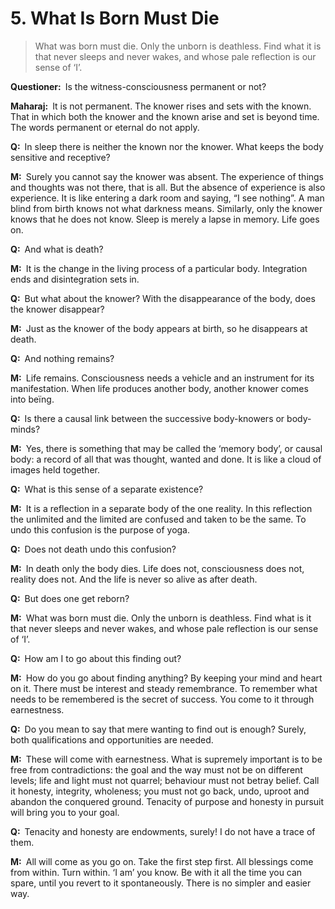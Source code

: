 # 5. What Is Born Must Die

>What was born must die. 
Only the unborn is deathless. 
Find what it is that never sleeps and never wakes, and whose pale reflection is our sense of ‘I’.

**Questioner:**&ensp;Is the witness-consciousness permanent or not?

**Maharaj:**&ensp;It is not permanent. 
The knower rises and sets with the known. 
That in which both the knower and the known arise and set is beyond time. 
The words permanent or eternal do not apply.

**Q:**&ensp;In sleep there is neither the known nor the knower. 
What keeps the body sensitive and receptive?

**M:**&ensp;Surely you cannot say the knower was absent. 
The experience of things and thoughts was not there, that is all. 
But the absence of experience is also experience. 
It is like entering a dark room and saying, “I see nothing”. 
A man blind from birth knows not what darkness means. 
Similarly, only the knower knows that he does not know. 
Sleep is merely a lapse in memory. 
Life goes on.

**Q:**&ensp;And what is death?

**M:**&ensp;It is the change in the living process of a particular body. 
Integration ends and disintegration sets in.

**Q:**&ensp;But what about the knower? With the disappearance of the body, does the knower disappear?

**M:**&ensp;Just as the knower of the body appears at birth, so he disappears at death.

**Q:**&ensp;And nothing remains?

**M:**&ensp;Life remains. 
Consciousness needs a vehicle and an instrument for its manifestation. 
When life produces another body, another knower comes into beïng.

**Q:**&ensp;Is there a causal link between the successive body-knowers or body-minds?

**M:**&ensp;Yes, there is something that may be called the ‘memory body’, or causal body: a record of all that was thought, wanted and done. 
It is like a cloud of images held together.

**Q:**&ensp;What is this sense of a separate existence?

**M:**&ensp;It is a reflection in a separate body of the one reality. 
In this reflection the unlimited and the limited are confused and taken to be the same. 
To undo this confusion is the purpose of <span data-tippy-content="One of the six systems of the Hindu philosophy (from <em>yoj</em>, to yoke or join). <em>Yoga</em> teaches the means by which the individual spirit (<em>jivatma</em>) can be joined or united with the universal spirit (<em>Paramatma</em>).">yoga</span>.

**Q:**&ensp;Does not death undo this confusion?

**M:**&ensp;In death only the body dies. 
Life does not, consciousness does not, reality does not. 
And the life is never so alive as after death.

**Q:**&ensp;But does one get reborn?

**M:**&ensp;What was born must die. 
Only the unborn is deathless. 
Find what is it that never sleeps and never wakes, and whose pale reflection is our sense of ‘I’.

**Q:**&ensp;How am I to go about this finding out?

**M:**&ensp;How do you go about finding anything? By keeping your mind and heart on it. 
There must be interest and steady remembrance. 
To remember what needs to be remembered is the secret of success. 
You come to it through earnestness.

**Q:**&ensp;Do you mean to say that mere wanting to find out is enough? Surely, both qualifications and opportunities are needed.

**M:**&ensp;These will come with earnestness. 
What is supremely important is to be free from contradictions: the goal and the way must not be on different levels; life and light must not quarrel; behaviour must not betray belief. 
Call it honesty, integrity, wholeness; you must not go back, undo, uproot and abandon the conquered ground. 
Tenacity of purpose and honesty in pursuit will bring you to your goal.

**Q:**&ensp;Tenacity and honesty are endowments, surely! I do not have a trace of them.

**M:**&ensp;All will come as you go on. 
Take the first step first. 
All blessings come from within. 
Turn within. 
‘I am’ you know. 
Be with it all the time you can spare, until you revert to it spontaneously. 
There is no simpler and easier way.

<script>
export default {
  props: ["slot-key"],
  mounted () {
    tippy("[data-tippy-content]", {allowHTML: true});
  }
}
</script>
